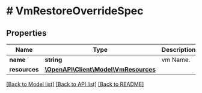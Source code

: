 # # VmRestoreOverrideSpec

## Properties

Name | Type | Description | Notes
------------ | ------------- | ------------- | -------------
**name** | **string** | vm Name. | [optional]
**resources** | [**\OpenAPI\Client\Model\VmResources**](VmResources.md) |  | [optional]

[[Back to Model list]](../../README.md#models) [[Back to API list]](../../README.md#endpoints) [[Back to README]](../../README.md)
